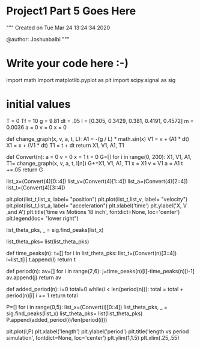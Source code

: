 # Project1 Part 5 Goes Here
"""
Created on Tue Mar 24 13:24:34 2020

@author: Joshuabalbi
"""

# Write your code here :-)

import math
import matplotlib.pyplot as plt
import scipy.signal as sig

# initial values

T = 0
Tf = 10
g = 9.81
dt = .05
l = [0.305, 0.3429, 0.381, 0.4191, 0.4572]
m = 0.0036
a = 0
v = 0
x = 0


def change_graph(x, v, a, t, L):
    A1 = -(g / L) * math.sin(x)
    V1 = v + (A1 * dt)
    X1 = x + (V1 * dt)
    T1 = t + dt
    return X1, V1, A1, T1

def Convert(n):
    a = 0
    v = 0
    x = 1
    t = 0
    G=[]
    for i in range(0, 200):
        X1, V1, A1, T1= change_graph(x, v, a, t, l[n])
        G+=X1, V1, A1, T1
        x = X1
        v = V1
        a = A1
        t +=.05
    return G

list_x=(Convert(4)[0::4])
list_v=(Convert(4)[1::4])
list_a=(Convert(4)[2::4])
list_t=(Convert(4)[3::4])



plt.plot(list_t,list_x, label= "position")
plt.plot(list_t,list_v, label= "velocity")
plt.plot(list_t,list_a, label= "acceleration")
plt.xlabel('time')
plt.ylabel('X, V ,and A')
plt.title('time vs Motions 18 inch', fontdict=None, loc='center')
plt.legend(loc= "lower right")

list_theta_pks, _ = sig.find_peaks(list_x)


list_theta_pks= list(list_theta_pks)

def time_peaks(n):
    t=[]
    for i in list_theta_pks:
        list_t=(Convert(n)[3::4])
        l=list_t[i]
        t.append(l)
    return t            



def period(n):
    av=[]
    for i in range(2,6):
        j=time_peaks(n)[i]-time_peaks(n)[i-1]
        av.append(j)
    return av

def added_period(n):
    i=0
    total=0
    while(i < len(period(n))): 
        total = total + period(n)[i] 
        i += 1
    return total

P=[]
for i in range(0,5):
    list_x=(Convert(i)[0::4])
    list_theta_pks, _ = sig.find_peaks(list_x)
    list_theta_pks= list(list_theta_pks)
    P.append(added_period(i)/len(period(i)))

plt.plot(l,P)
plt.xlabel('length')
plt.ylabel('period')
plt.title('length vs period simulation', fontdict=None, loc='center')
plt.ylim(1,1.5)
plt.xlim(.25,.55)

